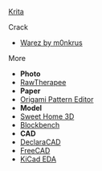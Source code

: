 
[Krita](https://krita.org/zh-cn/)

Crack
- [Warez by m0nkrus](https://w14.monkrus.ws/)

More
- **Photo**
- [RawTherapee](https://rawtherapee.com/)
- **Paper**
- [Origami Pattern Editor](https://mitani.cs.tsukuba.ac.jp/oripa/)
- **Model**
- [Sweet Home 3D](https://www.sweethome3d.com/)
- [Blockbench](https://www.blockbench.net/)
- **CAD**
- [DeclaraCAD](https://declaracad.com/)
- [FreeCAD](https://www.freecad.org/?lang=zh_CN)
- [KiCad EDA](https://www.kicad.org/)